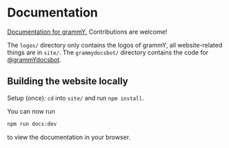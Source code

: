 # Documentation

[Documentation for grammY.](https://grammy.dev)
Contributions are welcome!

The `logos/` directory only contains the logos of grammY, all website-related things are in `site/`.
The `grammydocsbot/` directory contains the code for [@grammYdocsbot](https://telegram.me/grammYdocsbot).

## Building the website locally

Setup (once): `cd` into `site/` and run `npm install`.

You can now run

```bash
npm run docs:dev
```

to view the documentation in your browser.
